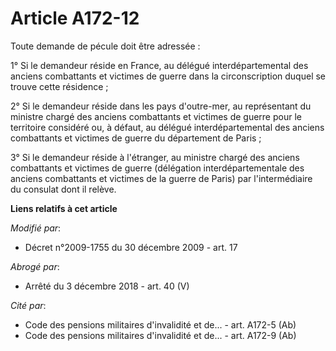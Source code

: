 # Article A172-12

Toute demande de pécule doit être adressée : 

1° Si le demandeur réside en France, au délégué interdépartemental des anciens combattants et victimes de guerre dans la
circonscription duquel se trouve cette résidence ; 

2° Si le demandeur réside dans les pays d'outre-mer, au représentant du       ministre chargé des anciens combattants et
victimes de guerre pour le territoire considéré ou, à défaut, au délégué interdépartemental des anciens combattants et
victimes de guerre du département de Paris ; 

3° Si le demandeur réside à l'étranger, au       ministre chargé des anciens combattants et victimes de guerre (délégation
interdépartementale des anciens combattants et victimes de la guerre de Paris) par l'intermédiaire du consulat dont il
relève.

**Liens relatifs à cet article**

_Modifié par_:

  - Décret n°2009-1755 du 30 décembre 2009 - art. 17

_Abrogé par_:

  - Arrêté du 3 décembre 2018 - art. 40 (V)

_Cité par_:

  - Code des pensions militaires d'invalidité et de... - art. A172-5 (Ab)
  - Code des pensions militaires d'invalidité et de... - art. A172-9 (Ab)
